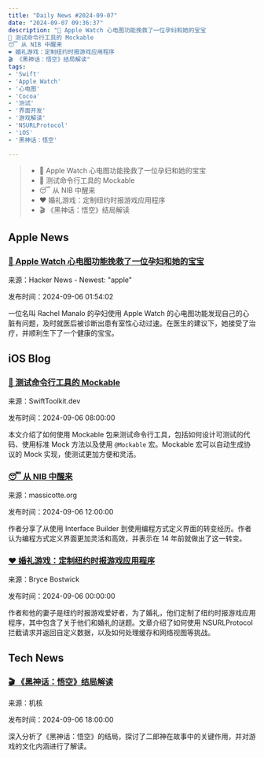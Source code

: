 ```yaml
---
title: "Daily News #2024-09-07"
date: "2024-09-07 09:36:37"
description: "🌟 Apple Watch 心电图功能挽救了一位孕妇和她的宝宝
🌟 测试命令行工具的 Mockable
😴 从 NIB 中醒来
❤️ 婚礼游戏：定制纽约时报游戏应用程序
🎬 《黑神话：悟空》结局解读"
tags: 
- 'Swift'
- 'Apple Watch'
- '心电图'
- 'Cocoa'
- '测试'
- '界面开发'
- '游戏解读'
- 'NSURLProtocol'
- 'iOS'
- '黑神话：悟空'

---
```


> - 🌟 Apple Watch 心电图功能挽救了一位孕妇和她的宝宝
> - 🌟 测试命令行工具的 Mockable
> - 😴 从 NIB 中醒来
> - ❤️ 婚礼游戏：定制纽约时报游戏应用程序
> - 🎬 《黑神话：悟空》结局解读

## Apple News

### [🌟 Apple Watch 心电图功能挽救了一位孕妇和她的宝宝](https://9to5mac.com/2024/09/04/apple-watch-ecg-pregnant-woman/)

来源：Hacker News - Newest: "apple"

发布时间：2024-09-06 01:54:02

一位名叫 Rachel Manalo 的孕妇使用 Apple Watch 的心电图功能发现自己的心脏有问题，及时就医后被诊断出患有室性心动过速。在医生的建议下，她接受了治疗，并顺利生下了一个健康的宝宝。

## iOS Blog

### [🌟 测试命令行工具的 Mockable](https://swifttoolkit.dev/posts/testing-commands-mockable)

来源：SwiftToolkit.dev

发布时间：2024-09-06 08:00:00

本文介绍了如何使用 Mockable 包来测试命令行工具，包括如何设计可测试的代码、使用标准 Mock 方法以及使用 `@Mockable` 宏。Mockable 宏可以自动生成协议的 Mock 实现，使测试更加方便和灵活。

### [😴 从 NIB 中醒来](https://massicotte.org/awakefromnib)

来源：massicotte.org

发布时间：2024-09-06 12:00:00

作者分享了从使用 Interface Builder 到使用编程方式定义界面的转变经历。作者认为编程方式定义界面更加灵活和高效，并表示在 14 年前就做出了这一转变。

### [❤️ 婚礼游戏：定制纽约时报游戏应用程序](https://bryce.co/wedding-games/)

来源：Bryce Bostwick

发布时间：2024-09-06 00:00:00

作者和他的妻子是纽约时报游戏爱好者，为了婚礼，他们定制了纽约时报游戏应用程序，其中包含了关于他们和婚礼的谜题。文章介绍了如何使用 NSURLProtocol 拦截请求并返回自定义数据，以及如何处理缓存和网络视图等挑战。

## Tech News

### [🎬 《黑神话：悟空》结局解读](https://www.gcores.com/videos/187835)

来源：机核

发布时间：2024-09-06 18:00:00

深入分析了《黑神话：悟空》的结局，探讨了二郎神在故事中的关键作用，并对游戏的文化内涵进行了解读。

